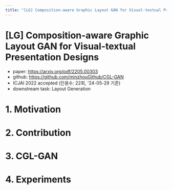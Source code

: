 ```yaml
---
title: "[LG] Composition-aware Graphic Layout GAN for Visual-textual Presentation Designs"
---
```

# [LG] Composition-aware Graphic Layout GAN for Visual-textual Presentation Designs

- paper: https://arxiv.org/pdf/2205.00303
- github: https://github.com/minzhouGithub/CGL-GAN
- ICJAI 2022 accepted (인용수: 22회, '24-05-29 기준)
- downstream task: Layout Generation

# 1. Motivation

# 2. Contribution

# 3. CGL-GAN

# 4. Experiments
